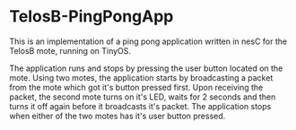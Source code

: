 # TelosB-PingPongApp

This is an implementation of a ping pong application written in nesC for the TelosB mote, running on TinyOS.


The application runs and stops by pressing the user button located on the mote.
Using two motes, the application starts by broadcasting a packet from the mote
which got it's button pressed first. Upon receiving the packet, the second mote
turns on it's LED, waits for 2 seconds and then turns it off again before it
broadcasts it's packet. The application stops when either of the two motes has
it's user button pressed.
